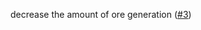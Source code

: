 decrease the amount of ore generation ([#3](https://github.com/HPK-dev/YetJustAnotherSilver/issues/3))
